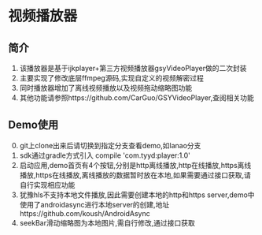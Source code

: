 # 视频播放器
## 简介
1. 该播放器是基于ijkplayer+第三方视频播放器gsyVideoPlayer做的二次封装
2. 主要实现了修改底层ffmpeg源码,实现自定义的视频解密过程
3. 同时播放器增加了离线视频播放以及视频拖动缩略图功能
4. 其他功能请参照https://github.com/CarGuo/GSYVideoPlayer,查阅相关功能

## Demo使用
0. git上clone出来后请切换到指定分支查看demo,如lanao分支
1. sdk通过gradle方式引入 compile 'com.tyyd:player:1.0'
2. 启动应用,demo首页有4个按钮,分别是http离线播放,http在线播放,https离线播放,https在线播放,离线播放的数据暂时放在本地,如果需要通过接口获取,请自行实现相应功能
3. 犹豫hls不支持本地文件播放,因此需要创建本地的http和https server,demo中使用了androidasync进行本地server的创建,地址https://github.com/koush/AndroidAsync
4. seekBar滑动缩略图为本地图片,需自行修改,通过接口获取



